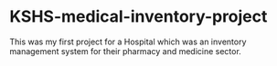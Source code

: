 # KSHS-medical-inventory-project
This was my first project for a Hospital which was an inventory management system for their pharmacy and medicine sector.
